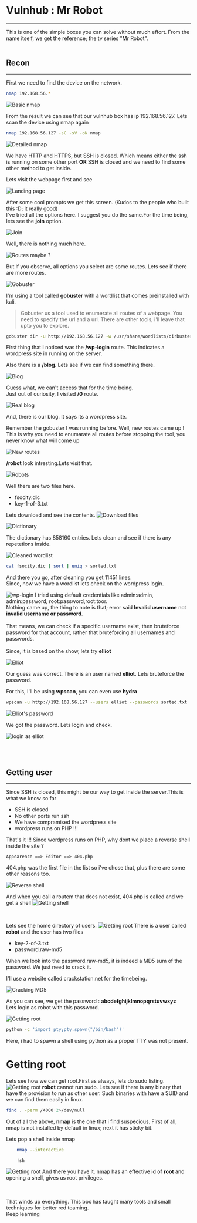 # Vulnhub : Mr Robot
***
This is one of the simple boxes you can solve without much effort. From the name itself, we get the reference; the tv series "Mr Robot".
<br><br>
## Recon
***
First we need to find the device on the network.

```bash
nmap 192.168.56.*
```

![Basic nmap](./screenshots/1_finding_box.png)

From the result we can see that our vulnhub box has ip 192.168.56.127. Lets scan the device using nmap again

```bash
nmap 192.168.56.127 -sC -sV -oN nmap
```
![Detailed nmap](./screenshots/2_nmap.png)

We have HTTP and HTTPS, but SSH is closed. Which means either the ssh is running on some other port **OR** SSH is closed and we need to find some other method to get inside.<br>

Lets visit the webpage first and see

![Landing page](./screenshots/3_landing_page.png)

After some cool prompts we get this screen. (Kudos to the people who built this :D; it really good)
<br>
I've tried all the options here. I suggest you do the same.For the time being, lets see the **join** option.

![Join](./screenshots/4_join.png)

Well, there is nothing much here.

![Routes maybe ?](./screenshots/5_back_to_nowhere.png)

But if you observe, all options you select are some routes. Lets see if there are more routes.

![Gobuster](./screenshots/6_gobuster.png)

I'm using a tool called **gobuster** with a wordlist that comes preinstalled with kali.<br>

> Gobuster us a tool used to enumerate all routes of a webpage. You need to specify the url and a url. There are other tools, i'll leave that upto you to explore.

```bash
gobuster dir -u http://192.168.56.127 -w /usr/share/wordlists/dirbuster/directory-list-2.3-medium.txt
```

First thing that I noticed was the **/wp-login** route. This indicates a wordpress site in running on the server.<br>

Also there is a **/blog**. Lets see if we can find something there.

![Blog](./screenshots/7_http_blog_forbidden.png)

Guess what, we can't access that for the time being.<br>
Just out of curiosity, I visited **/0** route.

![Real blog](./screenshots/8_blog.png)

And, there is our blog. It says its a wordpress site.<br>

Remember the gobuster I was running before. Well, new routes came up ! This is why you need to enumarate all routes before stopping the tool, you never know what will come up

![New routes](./screenshots/8.5_finding_new_routes.png)

**/robot** look intresting.Lets visit that.

![Robots](./screenshots/9_robots.png)

Well there are two files here.
* fsocity.dic
* key-1-of-3.txt

Lets download and see the contents.
![Download files](./screenshots/10_key_1_and_dictionary.png)

![Dictionary](./screenshots/11_dictionary.png)

The dictionary has 858160 entries. Lets clean and see if there is any repetetions inside.

![Cleaned wordlist](./screenshots/12_sorted_wordlist.png)

```bash
cat fsocity.dic | sort | uniq > sorted.txt
```
And there you go, after cleaning you get 11451 lines.
<br>
Since, now we have a wordlist lets check on the wordpress login.

![wp-login](./screenshots/13_wp_login.png)
I tried using default credentials  like admin:admin, admin:password, root:password,root:toor. <br>
Nothing came up, the thing to note is that; error said **Invalid username** not **invalid username or password**.<br><br>
That means, we can check if a specific username exist, then bruteforce password for that account, rather that bruteforcing all usernames and passwords.
<br><br>
Since, it is based on the show, lets try **elliot**
<br>

![Elliot](./screenshots/14_elliot_user.png)

Our guess was correct. There is an user named **elliot**. Lets bruteforce the password.<br>

For this, I'll be using **wpscan**, you can even use **hydra**

```bash
wpscan -u http://192.168.56.127 --users elliot --passwords sorted.txt
```

![Elliot's password](./screenshots/15_wp_creds.png)

We got the password. Lets login and check.


![login as elliot](./screenshots/16_wp_login_successful.png)

<br><br>
## Getting user
***
Since SSH is closed, this might be our way to get inside the server.This is what we know so far
* SSH is closed
* No other ports run ssh
* We have compramised the wordpress site
* wordpress runs on PHP !!!

That's it !!! Since wordpress runs on PHP, why dont we place a reverse shell inside the site ?

```
Appearence ==> Editor ==> 404.php
```

404.php was the first file in the list so i've chose that, plus there are some other reasons too. 

![Reverse shell](./screenshots/17_revshell.png)

And when you call a routem that does not exist, 404.php is called and we get a shell
![Getting shell](./screenshots/18_revshell_callback.png)

<br>

Lets see the home directory of users.
![Getting root](./screenshots/19_robots_homedir.png)
There is a user called **robot** and the user has two files
* key-2-of-3.txt
* password.raw-md5

When we look into the password.raw-md5, it is indeed a MD5 sum of the password. We just need to crack it.<br>

I'll use a website called crackstation.net for the timebeing. 

![Cracking MD5](./screenshots/20_password_cracked.png)

As you can see, we get the password : **abcdefghijklmnopqrstuvwxyz**
<br>
Lets login as robot with this password.

![Getting root](./screenshots/21_getting_user.png)

```bash
python -c 'import pty;pty.spawn("/bin/bash")'
```
Here, i had to spawn a shell using python as a proper TTY was not present.<br>

# Getting root


Lets see how we can get root.First as always, lets do sudo listing.
![Getting root](./screenshots/22_sudo_recon.png)
**robot**  cannot run sudo. Lets see if there is any binary that have the provision to run as other user. Such binaries with have a SUID and we can find them easily in linux.

```bash
find . -perm /4000 2>/dev/null
```


Out of all the above, **nmap** is the one that i find suspecious. First of all, nmap is not installed by default in linux; next it has sticky bit.
<br>

Lets pop a shell inside nmap

```bash
    nmap --interactive
```
```bash
    !sh
```
![Getting root](./screenshots/23_getting_root.png)
And there you have it. nmap has an effective id of **root** and opening a shell, gives us root privileges.

<br>
<br>
That winds up everything. This box has taught many tools and small techniques for better red teaming.<br>Keep learning